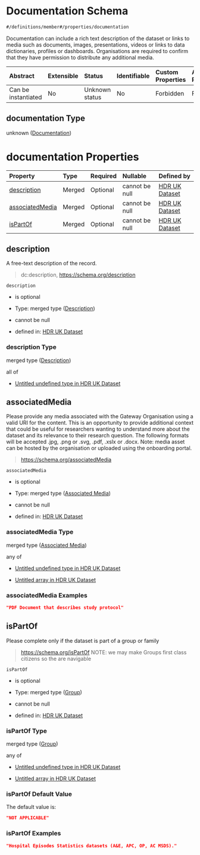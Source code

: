 # Documentation Schema

```txt
#/definitions/member#/properties/documentation
```

Documentation can include a rich text description of the dataset or links to media such as documents, images, presentations, videos or links to data dictionaries, profiles or dashboards. Organisations are required to confirm that they have permission to distribute any additional media.

| Abstract            | Extensible | Status         | Identifiable | Custom Properties | Additional Properties | Access Restrictions | Defined In                                                                                        |
| :------------------ | :--------- | :------------- | :----------- | :---------------- | :-------------------- | :------------------ | :------------------------------------------------------------------------------------------------ |
| Can be instantiated | No         | Unknown status | No           | Forbidden         | Forbidden             | none                | [dataset.schema.json*](../../../schema/dataset/latest/dataset.schema.json "open original schema") |

## documentation Type

unknown ([Documentation](dataset-properties-documentation.md))

# documentation Properties

| Property                            | Type   | Required | Nullable       | Defined by                                                                                                                                                                            |
| :---------------------------------- | :----- | :------- | :------------- | :------------------------------------------------------------------------------------------------------------------------------------------------------------------------------------ |
| [description](#description)         | Merged | Optional | cannot be null | [HDR UK Dataset](dataset-definitions-documentation-properties-description.md "#/properties/documentation/description#/definitions/documentation/properties/description")              |
| [associatedMedia](#associatedmedia) | Merged | Optional | cannot be null | [HDR UK Dataset](dataset-definitions-documentation-properties-associated-media.md "#/properties/documentation/associatedMedia#/definitions/documentation/properties/associatedMedia") |
| [isPartOf](#ispartof)               | Merged | Optional | cannot be null | [HDR UK Dataset](dataset-definitions-documentation-properties-group.md "#/properties/documentation/isPartOf#/definitions/documentation/properties/isPartOf")                          |

## description

A free-text description of the record.

> dc:description, <https://schema.org/description>

`description`

*   is optional

*   Type: merged type ([Description](dataset-definitions-documentation-properties-description.md))

*   cannot be null

*   defined in: [HDR UK Dataset](dataset-definitions-documentation-properties-description.md "#/properties/documentation/description#/definitions/documentation/properties/description")

### description Type

merged type ([Description](dataset-definitions-documentation-properties-description.md))

all of

*   [Untitled undefined type in HDR UK Dataset](dataset-definitions-documentation-properties-description-allof-0.md "check type definition")

## associatedMedia

Please provide any media associated with the Gateway Organisation using a valid URI for the content. This is an opportunity to provide additional context that could be useful for researchers wanting to understand more about the dataset and its relevance to their research question. The following formats will be accepted .jpg, .png or .svg, .pdf, .xslx or .docx. Note: media asset can be hosted by the organisation or uploaded using the onboarding portal.

> <https://schema.org/associatedMedia>

`associatedMedia`

*   is optional

*   Type: merged type ([Associated Media](dataset-definitions-documentation-properties-associated-media.md))

*   cannot be null

*   defined in: [HDR UK Dataset](dataset-definitions-documentation-properties-associated-media.md "#/properties/documentation/associatedMedia#/definitions/documentation/properties/associatedMedia")

### associatedMedia Type

merged type ([Associated Media](dataset-definitions-documentation-properties-associated-media.md))

any of

*   [Untitled undefined type in HDR UK Dataset](dataset-definitions-documentation-properties-associated-media-anyof-0.md "check type definition")

*   [Untitled array in HDR UK Dataset](dataset-definitions-documentation-properties-associated-media-anyof-1.md "check type definition")

### associatedMedia Examples

```json
"PDF Document that describes study protocol"
```

## isPartOf

Please complete only if the dataset is part of a group or family

> <https://schema.org/isPartOf> NOTE: we may make Groups first class citizens so the are navigable

`isPartOf`

*   is optional

*   Type: merged type ([Group](dataset-definitions-documentation-properties-group.md))

*   cannot be null

*   defined in: [HDR UK Dataset](dataset-definitions-documentation-properties-group.md "#/properties/documentation/isPartOf#/definitions/documentation/properties/isPartOf")

### isPartOf Type

merged type ([Group](dataset-definitions-documentation-properties-group.md))

any of

*   [Untitled undefined type in HDR UK Dataset](dataset-definitions-documentation-properties-group-anyof-0.md "check type definition")

*   [Untitled array in HDR UK Dataset](dataset-definitions-documentation-properties-group-anyof-1.md "check type definition")

### isPartOf Default Value

The default value is:

```json
"NOT APPLICABLE"
```

### isPartOf Examples

```json
"Hospital Episodes Statistics datasets (A&E, APC, OP, AC MSDS)."
```
